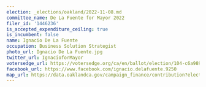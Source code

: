 ```yaml
---
election: _elections/oakland/2022-11-08.md
committee_name: De La Fuente for Mayor 2022
filer_id: '1446236'
is_accepted_expenditure_ceiling: true
is_incumbent: false
name: Ignacio De La Fuente
occupation: Business Solution Strategist
photo_url: Ignacio De La Fuente.jpg
twitter_url: IgnacioforMayor
votersedge_url: https://votersedge.org/ca/en/ballot/election/104-c6a989/address/null/zip/94611/contests/contest/24183/candidate/158497?&cty=ca%2falm&date=2022-11-08
facebook_url: https://www.facebook.com/ignacio.delafuente.9250
map_url: https://data.oaklandca.gov/campaign_finance/contribution?electionYear=2022&candidates=1446236&since=2020-02-22&until=2022-06-30
---
```

